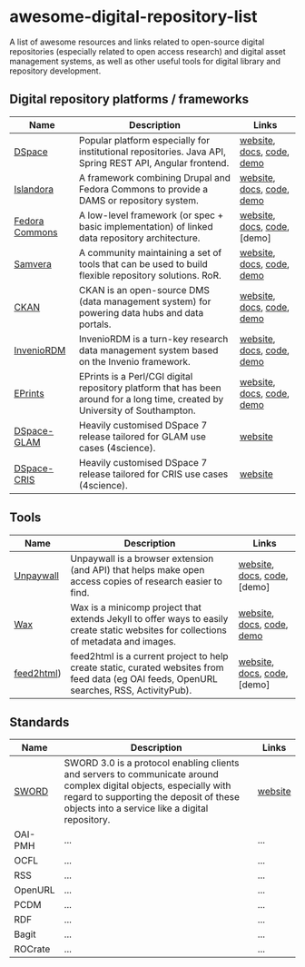 # awesome-digital-repository-list
A list of awesome resources and links related to open-source digital repositories (especially related to open access research) and digital asset management systems, as well as other useful tools for digital library and repository development.

## Digital repository platforms / frameworks

Name | Description | Links
---|---|---
[DSpace](https://www.dspace.org)|Popular platform especially for institutional repositories. Java API, Spring REST API, Angular frontend.|[website](https://www.dspace.org), [docs](https://wiki.lyrasis.org/display/DSDOC7x/DSpace+7.x+Documentation), [code](https://github.com/DSpace/DSpace/), [demo](https://demo.dspace.org/)
[Islandora](https://www.islandora.ca/)| A framework combining Drupal and Fedora Commons to provide a DAMS or repository system.|[website](https://www.islandora.ca/), [docs](https://islandora.github.io/documentation/), [code](https://github.com/Islandora/islandora), [demo](https://sandbox.islandora.ca/)
[Fedora Commons](https://fedora.lyrasis.org/)| A low-level framework (or spec + basic implementation) of linked data repository architecture.|[website](https://fedora.lyrasis.org/), [docs](https://wiki.lyrasis.org/display/FEDORA6x/Quick+Start), [code](https://github.com/fcrepo/fcrepo/releases), [demo]
[Samvera](https://samvera.org/)| A community maintaining a set of tools that can be used to build flexible repository solutions. RoR. |[website](https://samvera.org/), [docs](https://samvera.org/get-started/getting-started), [code](https://github.com/samvera), [demo](https://samvera.org/repository-solutions/examples-and-demos)
[CKAN](https://ckan.org/)| CKAN is an open-source DMS (data management system) for powering data hubs and data portals. |[website](https://ckan.org/), [docs](http://docs.ckan.org/), [code](https://github.com/ckan/ckan), [demo](https://demo.ckan.org/)
[InvenioRDM](https://inveniordm.docs.cern.ch/)| InvenioRDM is a turn-key research data management system based on the Invenio framework. |[website](https://inveniordm.docs.cern.ch/), [docs](https://inveniordm.docs.cern.ch/), [code](https://github.com/inveniosoftware/invenio-app-rdm), [demo](https://inveniordm.web.cern.ch/)
[EPrints](https://www.eprints.org/uk/)| EPrints is a Perl/CGI digital repository platform that has been around for a long time, created by University of Southampton. |[website](https://www.eprints.org/uk/), [docs](http://wiki.eprints.org/w/EPrints_Manual), [code](https://github.com/eprints/eprints), [demo](https://pub.demo.eprints-hosting.org/)
[DSpace-GLAM](https://www.4science.com/dspace-glam/)| Heavily customised DSpace 7 release tailored for GLAM use cases (4science).|[website](https://www.4science.com/dspace-glam/)
[DSpace-CRIS](https://www.4science.com/dspace-cris/)| Heavily customised DSpace 7 release tailored for CRIS use cases (4science).|[website](https://www.4science.com/dspace-cris/)

## Tools

Name | Description | Links
---|---|---
[Unpaywall](https://unpaywall.org/)| Unpaywall is a browser extension (and API) that helps make open access copies of research easier to find. |[website](https://unpaywall.org/), [docs](https://unpaywall.org/user-guides), [code](https://github.com/ourresearch/oadoi), [demo]
[Wax](https://minicomp.github.io/wiki/wax/)| Wax is a minicomp project that extends Jekyll to offer ways to easily create static websites for collections of metadata and images. |[website](https://minicomp.github.io/wiki/wax/), [docs](https://minicomp.github.io/wiki/wax/), [code](https://github.com/minicomp/wax), [demo](https://archer.uregina.ca/Archer50th/)
[feed2html](https://github.com/kshepherd/feed2html))| feed2html is a current project to help create static, curated websites from feed data (eg OAI feeds, OpenURL searches, RSS, ActivityPub). |[website](https://github.com/kshepherd/feed2html), [docs](https://github.com/kshepherd/feed2html), [code](https://github.com/kshepherd/feed2html), [demo]

## Standards

Name | Description | Links
---|---|---
[SWORD](https://swordapp.github.io/swordv3/swordv3.html)| SWORD 3.0 is a protocol enabling clients and servers to communicate around complex digital objects, especially with regard to supporting the deposit of these objects into a service like a digital repository. |[website](https://swordapp.github.io/swordv3/swordv3.html)
OAI-PMH|...|...
OCFL|...|...
RSS|...|...
OpenURL|...|...
PCDM|...|...
RDF|...|...
Bagit|...|...
ROCrate|...|...